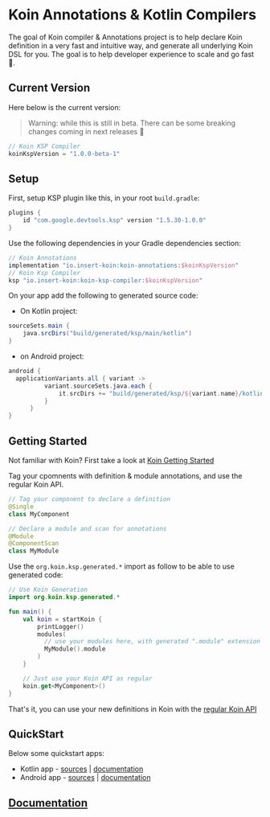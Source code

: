 # Koin Annotations & Kotlin Compilers

The goal of Koin compiler & Annotations project is to help declare Koin definition in a very fast and intuitive way, and generate all underlying Koin DSL for you. The goal is to help developer experience to scale and go fast 🚀.

## Current Version

Here below is the current version:

> Warning: while this is still in beta. There can be some breaking changes coming in next releases 🙏

```kotlin
// Koin KSP Compiler
koinKspVersion = "1.0.0-beta-1"
```

## Setup

First, setup KSP plugin like this, in your root `build.gradle`:

```kotlin
plugins {
    id "com.google.devtools.ksp" version "1.5.30-1.0.0"
}
```

Use the following dependencies in your Gradle dependencies section:

```kotlin
// Koin Annotations
implementation "io.insert-koin:koin-annotations:$koinKspVersion"
// Koin Ksp Compiler
ksp "io.insert-koin:koin-ksp-compiler:$koinKspVersion"
```

On your app add the following to generated source code:

* On Kotlin project:

```groovy
sourceSets.main {
    java.srcDirs("build/generated/ksp/main/kotlin")
}
```

* on Android project:

```groovy
android {
  applicationVariants.all { variant ->
          variant.sourceSets.java.each {
              it.srcDirs += "build/generated/ksp/${variant.name}/kotlin"
          }
      }
}
```

## Getting Started

Not familiar with Koin? First take a look at [Koin Getting Started](https://insert-koin.io/docs/quickstart/kotlin)

Tag your cpomnents with definition & module annotations, and use the regular Koin API.

```kotlin
// Tag your component to declare a definition
@Single
class MyComponent
```

```kotlin
// Declare a module and scan for annotations
@Module
@ComponentScan
class MyModule
```

Use the `org.koin.ksp.generated.*` import as follow to be able to use generated code:

```kotlin
// Use Koin Generation
import org.koin.ksp.generated.*

fun main() {
    val koin = startKoin {
        printLogger()
        modules(
          // use your modules here, with generated ".module" extension on Module classes
          MyModule().module
        )
    }

    // Just use your Koin API as regular
    koin.get<MyComponent>()
}
```

That's it, you can use your new definitions in Koin with the [regular Koin API](https://insert-koin.io/docs/reference/introduction)

## QuickStart

Below some quickstart apps:
* Kotlin app - [sources](https://github.com/InsertKoinIO/koin-annotations/tree/main/quickstart/getting-started-koin-core) | [documentation](./quickstart/kotlin.md)
* Android app - [sources](https://github.com/InsertKoinIO/koin-annotations/tree/main/quickstart/getting-started-koin-android) | [documentation](./quickstart/android.md)

## [Documentation](./Documentation.md)
